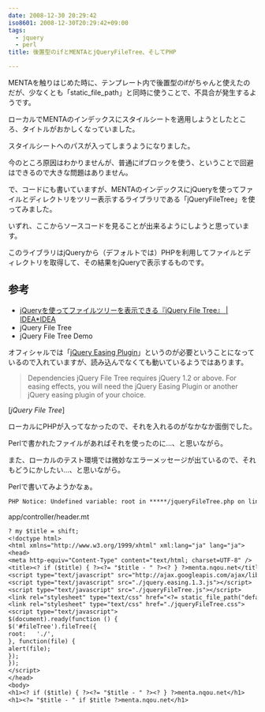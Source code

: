 ```yaml
---
date: 2008-12-30 20:29:42
iso8601: 2008-12-30T20:29:42+09:00
tags:
  - jquery
  - perl
title: 後置型のifとMENTAとjQueryFileTree、そしてPHP

---
```


<p>MENTAを触りはじめた時に、テンプレート内で後置型のifがちゃんと使えたのだが、少なくとも「static_file_path」と同時に使うことで、不具合が発生するようです。</p>

<p>ローカルでMENTAのインデックスにスタイルシートを適用しようとしたところ、タイトルがおかしくなっていました。</p>

<p>スタイルシートへのパスが入ってしまうようになりました。</p>

<p>今のところ原因はわかりませんが、普通にifブロックを使う、ということで回避はできるので大きな問題はありません。</p>

<p>で、コードにも書いていますが、MENTAのインデックスにjQueryを使ってファイルとディレクトリをツリー表示するライブラリである「jQueryFileTree」を使ってみました。</p>

<p>いずれ、ここからソースコードを見ることが出来るようにしようと思っています。</p>

<p>このライブラリはjQueryから（デフォルトでは）PHPを利用してファイルとディレクトリを取得して、その結果をjQueryで表示するものです。</p>

<h2>参考</h2>

<ul>
<li><a href="http://www.ideaxidea.com/archives/2008/03/jqueryjquery_file_tree.html">jQueryを使ってファイルツリーを表示できる『jQuery File Tree』 | IDEA*IDEA</a></li>
<li>jQuery File Tree</li>
<li>jQuery File Tree Demo</li>
</ul>

<p>オフィシャルでは「<a href="http://gsgd.co.uk/sandbox/jquery/easing/">jQuery Easing Plugin</a>」というのが必要ということになっているので入れていますが、読み込んでなくても動いているようではあります。</p>

<blockquote cite="http://abeautifulsite.net/notebook/58" title="jQuery File Tree" class="blockquote"><p>Dependencies    jQuery File Tree requires jQuery 1.2 or above. For easing effects, you will need the jQuery Easing Plugin or another jQuery easing plugin of your choice.</p></blockquote>

<div class="cite">[<cite>jQuery File Tree</cite>]</div>

<p>ローカルにPHPが入ってなかったので、それを入れるのがなかなか面倒でした。</p>

<p>Perlで書かれたファイルがあればそれを使ったのに&#133;、と思いながら。</p>

<p>また、ローカルのテスト環境では微妙なエラーメッセージが出ているので、それもどうにかしたい&#133;、と思いながら。</p>

<p>Perlで書いてみようかなぁ。</p>

```default
PHP Notice: Undefined variable: root in *****/jqueryFileTree.php on line 21
```



<p>app/controller/header.mt</p>

```default
? my $title = shift;
<!doctype html>
<html xmlns="http://www.w3.org/1999/xhtml" xml:lang="ja" lang="ja">
<head>
<meta http-equiv="Content-Type" content="text/html; charset=UTF-8" />
<title><? if ($title) { ?><?= "$title - " ?><? } ?>menta.nqou.net</title>
<script type="text/javascript" src="http://ajax.googleapis.com/ajax/libs/jquery/1.2.6/jquery.min.js"></script>
<script type="text/javascript" src="./jquery.easing.1.3.js"></script>
<script type="text/javascript" src="./jqueryFileTree.js"></script>
<link rel="stylesheet" type="text/css" href="<?= static_file_path("default.css") ?>">
<link rel="stylesheet" type="text/css" href="./jqueryFileTree.css">
<script type="text/javascript">
$(document).ready(function () {
$('#fileTree').fileTree({
root:   './',
}, function(file) {
alert(file);
});
});
</script>
</head>
<body>
<h1><? if ($title) { ?><?= "$title - " ?><? } ?>menta.nqou.net</h1>
<h1><?= "$title - " if $title ?>menta.nqou.net</h1>
```
    	
